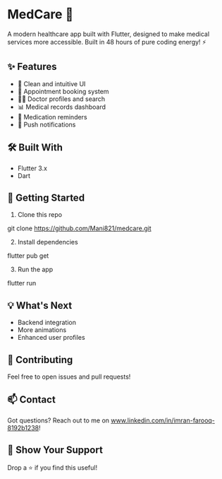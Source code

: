# MedCare 🏥

A modern healthcare app built with Flutter, designed to make medical services more accessible. Built in 48 hours of pure coding energy! ⚡️

## ✨ Features

- 🎯 Clean and intuitive UI
- 📅 Appointment booking system
- 👨‍⚕️ Doctor profiles and search
- 📊 Medical records dashboard
- 💊 Medication reminders
- 🔔 Push notifications

## 🛠️ Built With
- Flutter 3.x
- Dart




## 🚀 Getting Started

1. Clone this repo

git clone https://github.com/Mani821/medcare.git


2. Install dependencies

flutter pub get


3. Run the app

flutter run

## 💡 What's Next
- Backend integration
- More animations
- Enhanced user profiles

## 🤝 Contributing
Feel free to open issues and pull requests!

## 📫 Contact
Got questions? Reach out to me on www.linkedin.com/in/imran-farooq-8192b1238!

## 🌟 Show Your Support
Drop a ⭐️ if you find this useful!

